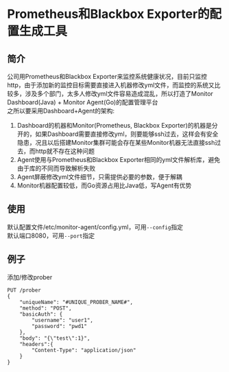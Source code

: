 # Prometheus和Blackbox Exporter的配置生成工具  
## 简介  
公司用Prometheus和Blackbox Exporter来监控系统健康状况，目前只监控http，由于添加新的监控目标需要直接进入机器修改yml文件，而监控的系统又比较多，涉及多个部门，太多人修改yml文件容易造成混乱，所以打造了Monitor Dashboard(Java) + Monitor Agent(Go)的配置管理平台  
之所以要采用Dashboard+Agent的架构:  
1. Dashboard的机器和Monitor(Prometheus, Blackbox Exporter)的机器是分开的，如果Dashboard需要直接修改yml，则要能够ssh过去，这样会有安全隐患，况且以后搭建Monitor集群可能会存在某些Monitor机器无法直接ssh过去，而http就不存在这种问题  
2. Agent使用与Prometheus和Blackbox Exporter相同的yml文件解析库，避免由于库的不同而导致解析失败  
3. Agent屏蔽修改yml文件细节，只需提供必要的参数，便于解耦  
4. Monitor机器配置较低，而Go资源占用比Java低，写Agent有优势  
## 使用  
默认配置文件/etc/monitor-agent/config.yml，可用`--config`指定  
默认端口8080，可用`--port`指定  
## 例子  
添加/修改prober  
```
PUT /prober
{
    "uniqueName": "#UNIQUE_PROBER_NAME#",
    "method": "POST",
    "basicAuth": {
        "username": "user1",
        "password": "pwd1"
    },
    "body": "{\"test\":1}",
    "headers":{
        "Content-Type": "application/json"
    }
}
```